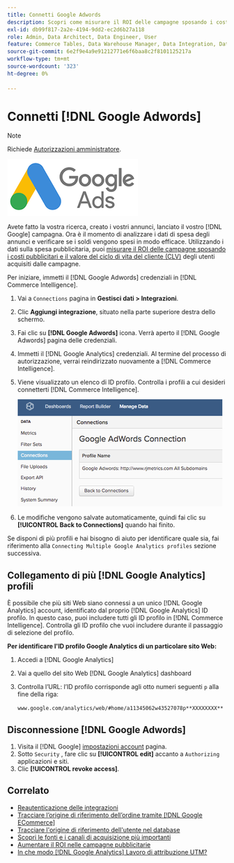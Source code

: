 ```yaml
---
title: Connetti Google Adwords
description: Scopri come misurare il ROI delle campagne sposando i costi pubblicitari e il valore del ciclo di vita del cliente (Customer Lifetime Value, CLV) degli utenti acquisiti dalle campagne.
exl-id: db99f817-2a2e-4194-9dd2-ec2d6b27a118
role: Admin, Data Architect, Data Engineer, User
feature: Commerce Tables, Data Warehouse Manager, Data Integration, Data Import/Export
source-git-commit: 6e2f9e4a9e91212771e6f6baa8c2f8101125217a
workflow-type: tm+mt
source-wordcount: '323'
ht-degree: 0%

---
```


# Connetti [!DNL Google Adwords]

>[!NOTE]
>
>Richiede [Autorizzazioni amministratore](../../../administrator/user-management/user-management.md).

![](../../../assets/Google_Adwords_logo.png)

Avete fatto la vostra ricerca, creato i vostri annunci, lanciato il vostro [!DNL Google] campagna. Ora è il momento di analizzare i dati di spesa degli annunci e verificare se i soldi vengono spesi in modo efficace. Utilizzando i dati sulla spesa pubblicitaria, puoi [misurare il ROI delle campagne sposando i costi pubblicitari e il valore del ciclo di vita del cliente (CLV)](../../analysis/roi-ad-camp.md) degli utenti acquisiti dalle campagne.

Per iniziare, immetti il [!DNL Google Adwords] credenziali in [!DNL Commerce Intelligence].

1. Vai a `Connections` pagina in **Gestisci dati > Integrazioni**.
1. Clic **Aggiungi integrazione**, situato nella parte superiore destra dello schermo.
1. Fai clic su **[!DNL Google Adwords]** icona. Verrà aperto il [!DNL Google Adwords] pagina delle credenziali.
1. Immetti il [!DNL Google Analytics] credenziali. Al termine del processo di autorizzazione, verrai reindirizzato nuovamente a [!DNL Commerce Intelligence].
1. Viene visualizzato un elenco di ID profilo. Controlla i profili a cui desideri connetterti [!DNL Commerce Intelligence].

   ![](../../../assets/cnnct-profile.png)

1. Le modifiche vengono salvate automaticamente, quindi fai clic su **[!UICONTROL Back to Connections]** quando hai finito.

Se disponi di più profili e hai bisogno di aiuto per identificare quale sia, fai riferimento alla `Connecting Multiple Google Analytics profiles` sezione successiva.

## Collegamento di più [!DNL Google Analytics] profili

È possibile che più siti Web siano connessi a un unico [!DNL Google Analytics] account, identificato dal proprio [!DNL Google Analytics] ID profilo. In questo caso, puoi includere tutti gli ID profilo in [!DNL Commerce Intelligence]. Controlla gli ID profilo che vuoi includere durante il passaggio di selezione del profilo.

**Per identificare l&#39;ID profilo Google Analytics di un particolare sito Web:**

1. Accedi a [!DNL Google Analytics]
1. Vai a quello del sito Web [!DNL Google Analytics] dashboard
1. Controlla l’URL: l’ID profilo corrisponde agli otto numeri seguenti `p` alla fine della riga:

   `www.google.com/analytics/web/#home/a11345062w43527078p**XXXXXXXX**`

## Disconnessione [!DNL Google Adwords]

1. Visita il [!DNL Google] [impostazioni account](https://www.google.com/account/about/?hl=en) pagina.
1. Sotto `Security` , fare clic su **[!UICONTROL edit]** accanto a `Authorizing` applicazioni e siti.
1. Clic **[!UICONTROL revoke access]**.

## Correlato

* [Reautenticazione delle integrazioni](https://experienceleague.adobe.com/docs/commerce-knowledge-base/kb/how-to/mbi-reauthenticating-integrations.html)
* [Tracciare l’origine di riferimento dell’ordine tramite [!DNL Google ECommerce]](../integrations/google-ecommerce.md)
* [Tracciare l&#39;origine di riferimento dell&#39;utente nel database](../../analysis/google-track-user-acq.md)
* [Scopri le fonti e i canali di acquisizione più importanti](../../analysis/most-value-source-channel.md)
* [Aumentare il ROI nelle campagne pubblicitarie](../../analysis/roi-ad-camp.md)
* [In che modo [!DNL Google Analytics] Lavoro di attribuzione UTM?](../../analysis/utm-attributes.md)
